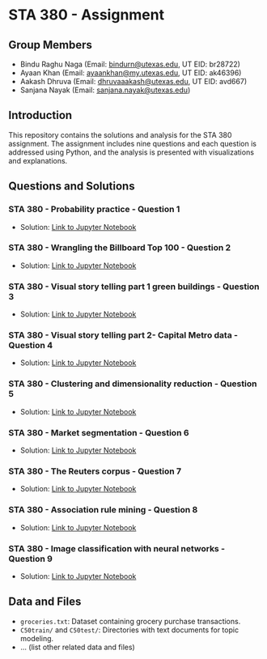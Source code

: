# STA 380 -  Assignment

## Group Members
- Bindu Raghu Naga (Email: bindurn@utexas.edu, UT EID: br28722)
- Ayaan Khan (Email: ayaankhan@my.utexas.edu, UT EID: ak46396)
- Aakash Dhruva (Email: dhruvaaakash@utexas.edu, UT EID: avd667)
- Sanjana Nayak (Email: sanjana.nayak@utexas.edu)

## Introduction
This repository contains the solutions and analysis for the STA 380 assignment. The assignment includes nine questions and each question is addressed using Python, and the analysis is presented with visualizations and explanations.

## Questions and Solutions

### STA 380 - Probability practice - Question 1
- Solution: [Link to Jupyter Notebook](STA%20380%20-%20Probability%20practice%20-%20Question%201.ipynb)

### STA 380 - Wrangling the Billboard Top 100 - Question 2
- Solution: [Link to Jupyter Notebook](STA380%20Wrangling%20the%20Billboard%20Top%20100%20-%20Question%202.ipynb)
  
### STA 380 - Visual story telling part 1 green buildings - Question 3
- Solution: [Link to Jupyter Notebook](https://github.com/RNBindu/STA38/blob/main/STA%20380%20-%20Visual%20story%20telling%20part%201%20green%20buildings%20-%20Question%203.ipynb)

### STA 380 - Visual story telling part 2- Capital Metro data - Question 4
- Solution: [Link to Jupyter Notebook](STA380%20Visual%20story%20telling%20part%202-%20Capital%20Metro%20data%20-%20Question%204.ipynb)
  
### STA 380 - Clustering and dimensionality reduction - Question 5
- Solution: [Link to Jupyter Notebook](https://github.com/RNBindu/STA38/blob/main/STA380%20%20Clustering%20and%20dimensionality%20reduction%20-%20%20Question%205.ipynb)

### STA 380 - Market segmentation - Question 6
- Solution: [Link to Jupyter Notebook](https://github.com/RNBindu/STA38/blob/main/STA%20380%20-%20Market%20segmentation%20-%20Question%206.ipynb)

### STA 380 - The Reuters corpus - Question 7
- Solution: [Link to Jupyter Notebook](STA380%20The%20Reuters%20corpus%20-%20Question%207.ipynb)

### STA 380 - Association rule mining - Question 8
- Solution: [Link to Jupyter Notebook](https://github.com/RNBindu/STA38/blob/main/STA%20380%20-%20Association%20rule%20mining%20-%20Question%208.ipynb)
  
### STA 380 - Image classification with neural networks - Question 9
- Solution: [Link to Jupyter Notebook](STA380%20Image%20classification%20with%20neural%20networks%20-%20Question%209.ipynb)


## Data and Files
- `groceries.txt`: Dataset containing grocery purchase transactions.
- `C50train/` and `C50test/`: Directories with text documents for topic modeling.
- ... (list other related data and files)


